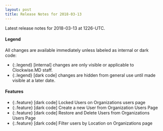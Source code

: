 ```yaml
---
layout: post
title: Release Notes for 2018-03-13
---
```


Latest release notes for 2018-03-13 at 1226-UTC.

<div class='legend' markdown='1'>

#### Legend

All changes are available immediately unless labeled as internal or dark code:

- {:.legend} [internal] changes are only visible or applicable to Clockwise.MD staff.
- {:.legend} [dark code] changes are hidden from general use until made visible at a later date.

</div>

<div class='features' markdown='1'>

#### Features

- {:.feature} [dark code] Locked Users on Organizations users page
- {:.feature} [dark code] Create a new User from Organization Users Page
- {:.feature} [dark code] Restore and Delete Users from Organizations Users Page
- {:.feature} [dark code] Filter users by Location on Organizations page

</div>

